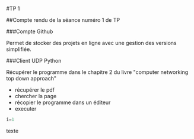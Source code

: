 #TP 1

##Compte rendu de la séance numéro 1 de TP

###Compte Github

Permet de stocker des projets en ligne avec une gestion des versions simplifiée.

###Client UDP Python

Récupérer le programme dans le chapitre 2 du livre "computer networking top down approach"

* récupérer le pdf
* chercher la page
* récopier le programme dans un éditeur
* executer

````python
i=1
````

texte
